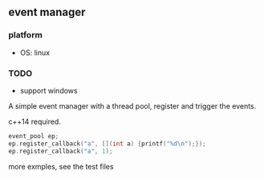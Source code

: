 ## event manager
### platform
- OS: linux
### TODO
- support windows

A simple event manager with a thread pool, register and trigger the events.

c++14 required.


``` c++
event_pool ep;
ep.register_callback("a", [](int a) {printf("%d\n");});
ep.register_callback("a", 1);
```

 more exmples, see the test files